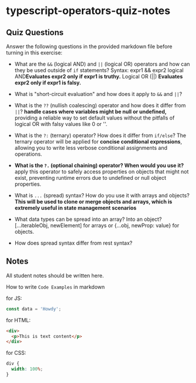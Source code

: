 # typescript-operators-quiz-notes

## Quiz Questions

Answer the following questions in the provided markdown file before turning in this exercise:

- What are the `&&` (logical AND) and `||` (logical OR) operators and how can they be used outside of `if` statements?
  Syntax: expr1 && expr2
  logical AND**Evaluates expr2 only if expr1 is truthy.**
  Logical OR (||) **Evaluates expr2 only if expr1 is falsy.**

- What is "short-circuit evaluation" and how does it apply to `&&` and `||`?

- What is the `??` (nullish coalescing) operator and how does it differ from `||`?
  **handle cases where variables might be null or undefined,** providing a reliable way to set default values without the pitfalls of logical OR with falsy values like 0 or ''.

- What is the `?:` (ternary) operator? How does it differ from `if/else`?
  The ternary operator will be applied for **concise conditional expressions**, allowing you to write less verbose conditional assignments and operations.

- **What is the `?.` (optional chaining) operator? When would you use it?**
  apply this operator to safely access properties on objects that might not exist, preventing runtime errors due to undefined or null object properties.

- What is `...` (spread) syntax? How do you use it with arrays and objects?
  **This will be used to clone or merge objects and arrays, which is extremely useful in state management scenarios**

- What data types can be spread into an array? Into an object?
  [...iterableObj, newElement] for arrays or {...obj, newProp: value} for objects.

- How does spread syntax differ from rest syntax?

## Notes

All student notes should be written here.

How to write `Code Examples` in markdown

for JS:

```js
const data = 'Howdy';
```

for HTML:

```html
<div>
  <p>This is text content</p>
</div>
```

for CSS:

```css
div {
  width: 100%;
}
```

